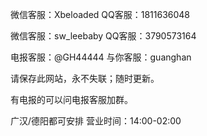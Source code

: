 微信客服：Xbeloaded
QQ客服：1811636048

微信客服：sw_leebaby
QQ客服：3790573164

电报客服：@GH44444
与你客服：guanghan

请保存此网站，永不失联；随时更新。

有电报的可以问电报客服加群。

广汉/德阳都可安排 营业时间：14:00-02:00
